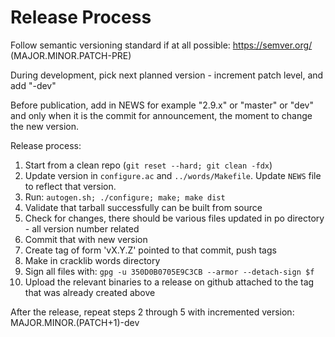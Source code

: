 Release Process
===============

Follow semantic versioning standard if at all possible: https://semver.org/ (MAJOR.MINOR.PATCH-PRE)

During development, pick next planned version - increment patch level, and add "-dev"

Before publication, add in NEWS for example "2.9.x" or "master" or "dev" and only when it is the commit
for announcement, the moment to change the new version.

Release process:

1) Start from a clean repo (`git reset --hard; git clean -fdx`)
2) Update version in `configure.ac` and `../words/Makefile`. Update `NEWS` file to reflect that version.
3) Run: `autogen.sh; ./configure; make; make dist`
4) Validate that tarball successfully can be built from source
5) Check for changes, there should be various files updated in po directory - all version number related
6) Commit that with new version
7) Create tag of form 'vX.Y.Z' pointed to that commit, push tags
8) Make in cracklib words directory
9) Sign all files with: `gpg -u 350D0B0705E9C3CB --armor --detach-sign $f`
10) Upload the relevant binaries to a release on github attached to the tag that was already created above

After the release, repeat steps 2 through 5 with incremented version: MAJOR.MINOR.(PATCH+1)-dev


